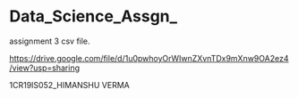 # Data_Science_Assgn_
assignment 3 csv file.

https://drive.google.com/file/d/1u0pwhoyOrWIwnZXvnTDx9mXnw9OA2ez4/view?usp=sharing

1CR19IS052_HIMANSHU VERMA
